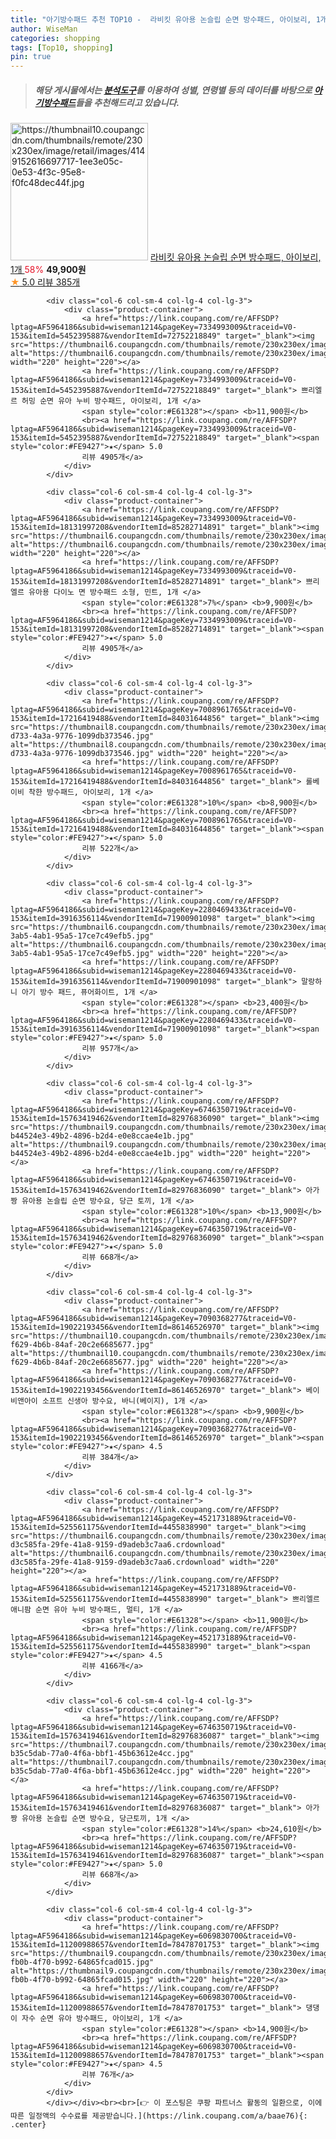 ```yaml
---
title: "아기방수패드 추천 TOP10 -  라비킷 유아용 논슬립 순면 방수패드, 아이보리, 1개 "
author: WiseMan
categories: shopping
tags: [Top10, shopping]
pin: true
---
```


> ##### 해당 게시물에서는 [**분석도구**](https://itemscout.io/)를 이용하여 **성별**, **연령별** 등의 데이터를 바탕으로 [**아기방수패드**](https://link.coupang.com/a/baae76)들을 추천해드리고 있습니다.
<div class="container"><div class="row">
            <div class="col-6 col-sm-4 col-lg-4 col-lg-3">
                <div class="product-container">
                    <a href="https://link.coupang.com/re/AFFSDP?lptag=AF5964186&subid=wiseman1214&pageKey=6870409810&traceid=V0-153&itemId=16433355164&vendorItemId=83624140822" target="_blank"><img src="https://thumbnail10.coupangcdn.com/thumbnails/remote/230x230ex/image/retail/images/4149152616697717-1ee3e05c-0e53-4f3c-95e8-f0fc48dec44f.jpg" alt="https://thumbnail10.coupangcdn.com/thumbnails/remote/230x230ex/image/retail/images/4149152616697717-1ee3e05c-0e53-4f3c-95e8-f0fc48dec44f.jpg" width="220" height="220"></a>
                    <a href="https://link.coupang.com/re/AFFSDP?lptag=AF5964186&subid=wiseman1214&pageKey=6870409810&traceid=V0-153&itemId=16433355164&vendorItemId=83624140822" target="_blank"> 라비킷 유아용 논슬립 순면 방수패드, 아이보리, 1개 </a>
                    <span style="color:#E61328">58%</span> <b>49,900원</b>
                    <br><a href="https://link.coupang.com/re/AFFSDP?lptag=AF5964186&subid=wiseman1214&pageKey=6870409810&traceid=V0-153&itemId=16433355164&vendorItemId=83624140822" target="_blank"><span style="color:#FE9427">★</span> 5.0
                    리뷰 385개</a>
                </div>
            </div>
            
            <div class="col-6 col-sm-4 col-lg-4 col-lg-3">
                <div class="product-container">
                    <a href="https://link.coupang.com/re/AFFSDP?lptag=AF5964186&subid=wiseman1214&pageKey=7334993009&traceid=V0-153&itemId=5452395887&vendorItemId=72752218849" target="_blank"><img src="https://thumbnail6.coupangcdn.com/thumbnails/remote/230x230ex/image/rs_quotation_api/gjfkurlw/ef8cd38a1dbd413b87ba48e5d43a2b17.jpg" alt="https://thumbnail6.coupangcdn.com/thumbnails/remote/230x230ex/image/rs_quotation_api/gjfkurlw/ef8cd38a1dbd413b87ba48e5d43a2b17.jpg" width="220" height="220"></a>
                    <a href="https://link.coupang.com/re/AFFSDP?lptag=AF5964186&subid=wiseman1214&pageKey=7334993009&traceid=V0-153&itemId=5452395887&vendorItemId=72752218849" target="_blank"> 쁘리엘르 허밍 순면 유아 누비 방수패드, 아이보리, 1개 </a>
                    <span style="color:#E61328"></span> <b>11,900원</b>
                    <br><a href="https://link.coupang.com/re/AFFSDP?lptag=AF5964186&subid=wiseman1214&pageKey=7334993009&traceid=V0-153&itemId=5452395887&vendorItemId=72752218849" target="_blank"><span style="color:#FE9427">★</span> 5.0
                    리뷰 4905개</a>
                </div>
            </div>
            
            <div class="col-6 col-sm-4 col-lg-4 col-lg-3">
                <div class="product-container">
                    <a href="https://link.coupang.com/re/AFFSDP?lptag=AF5964186&subid=wiseman1214&pageKey=7334993009&traceid=V0-153&itemId=18131997208&vendorItemId=85282714891" target="_blank"><img src="https://thumbnail6.coupangcdn.com/thumbnails/remote/230x230ex/image/rs_quotation_api/kdtouy2f/280aee8260bd4fe7bf878b281494c2be.jpg" alt="https://thumbnail6.coupangcdn.com/thumbnails/remote/230x230ex/image/rs_quotation_api/kdtouy2f/280aee8260bd4fe7bf878b281494c2be.jpg" width="220" height="220"></a>
                    <a href="https://link.coupang.com/re/AFFSDP?lptag=AF5964186&subid=wiseman1214&pageKey=7334993009&traceid=V0-153&itemId=18131997208&vendorItemId=85282714891" target="_blank"> 쁘리엘르 유아용 다이노 면 방수패드 소형, 민트, 1개 </a>
                    <span style="color:#E61328">7%</span> <b>9,900원</b>
                    <br><a href="https://link.coupang.com/re/AFFSDP?lptag=AF5964186&subid=wiseman1214&pageKey=7334993009&traceid=V0-153&itemId=18131997208&vendorItemId=85282714891" target="_blank"><span style="color:#FE9427">★</span> 5.0
                    리뷰 4905개</a>
                </div>
            </div>
            
            <div class="col-6 col-sm-4 col-lg-4 col-lg-3">
                <div class="product-container">
                    <a href="https://link.coupang.com/re/AFFSDP?lptag=AF5964186&subid=wiseman1214&pageKey=7008961765&traceid=V0-153&itemId=17216419488&vendorItemId=84031644856" target="_blank"><img src="https://thumbnail8.coupangcdn.com/thumbnails/remote/230x230ex/image/retail/images/2022/11/24/12/6/2288845b-d733-4a3a-9776-1099db373546.jpg" alt="https://thumbnail8.coupangcdn.com/thumbnails/remote/230x230ex/image/retail/images/2022/11/24/12/6/2288845b-d733-4a3a-9776-1099db373546.jpg" width="220" height="220"></a>
                    <a href="https://link.coupang.com/re/AFFSDP?lptag=AF5964186&subid=wiseman1214&pageKey=7008961765&traceid=V0-153&itemId=17216419488&vendorItemId=84031644856" target="_blank"> 롤베이비 착한 방수패드, 아이보리, 1개 </a>
                    <span style="color:#E61328">10%</span> <b>8,900원</b>
                    <br><a href="https://link.coupang.com/re/AFFSDP?lptag=AF5964186&subid=wiseman1214&pageKey=7008961765&traceid=V0-153&itemId=17216419488&vendorItemId=84031644856" target="_blank"><span style="color:#FE9427">★</span> 5.0
                    리뷰 522개</a>
                </div>
            </div>
            
            <div class="col-6 col-sm-4 col-lg-4 col-lg-3">
                <div class="product-container">
                    <a href="https://link.coupang.com/re/AFFSDP?lptag=AF5964186&subid=wiseman1214&pageKey=2280469433&traceid=V0-153&itemId=3916356114&vendorItemId=71900901098" target="_blank"><img src="https://thumbnail6.coupangcdn.com/thumbnails/remote/230x230ex/image/retail/images/2020/10/22/12/2/6c2f92f6-3ab5-4ab1-95a5-17ce7c49efb5.jpg" alt="https://thumbnail6.coupangcdn.com/thumbnails/remote/230x230ex/image/retail/images/2020/10/22/12/2/6c2f92f6-3ab5-4ab1-95a5-17ce7c49efb5.jpg" width="220" height="220"></a>
                    <a href="https://link.coupang.com/re/AFFSDP?lptag=AF5964186&subid=wiseman1214&pageKey=2280469433&traceid=V0-153&itemId=3916356114&vendorItemId=71900901098" target="_blank"> 말랑하니 아기 방수 패드, 퓨어화이트, 1개 </a>
                    <span style="color:#E61328"></span> <b>23,400원</b>
                    <br><a href="https://link.coupang.com/re/AFFSDP?lptag=AF5964186&subid=wiseman1214&pageKey=2280469433&traceid=V0-153&itemId=3916356114&vendorItemId=71900901098" target="_blank"><span style="color:#FE9427">★</span> 5.0
                    리뷰 957개</a>
                </div>
            </div>
            
            <div class="col-6 col-sm-4 col-lg-4 col-lg-3">
                <div class="product-container">
                    <a href="https://link.coupang.com/re/AFFSDP?lptag=AF5964186&subid=wiseman1214&pageKey=6746350719&traceid=V0-153&itemId=15763419462&vendorItemId=82976836090" target="_blank"><img src="https://thumbnail9.coupangcdn.com/thumbnails/remote/230x230ex/image/retail/images/5908379413057383-b44524e3-49b2-4896-b2d4-e0e8ccae4e1b.jpg" alt="https://thumbnail9.coupangcdn.com/thumbnails/remote/230x230ex/image/retail/images/5908379413057383-b44524e3-49b2-4896-b2d4-e0e8ccae4e1b.jpg" width="220" height="220"></a>
                    <a href="https://link.coupang.com/re/AFFSDP?lptag=AF5964186&subid=wiseman1214&pageKey=6746350719&traceid=V0-153&itemId=15763419462&vendorItemId=82976836090" target="_blank"> 아가짱 유아용 논슬립 순면 방수요, 당근 토끼, 1개 </a>
                    <span style="color:#E61328">10%</span> <b>13,900원</b>
                    <br><a href="https://link.coupang.com/re/AFFSDP?lptag=AF5964186&subid=wiseman1214&pageKey=6746350719&traceid=V0-153&itemId=15763419462&vendorItemId=82976836090" target="_blank"><span style="color:#FE9427">★</span> 5.0
                    리뷰 668개</a>
                </div>
            </div>
            
            <div class="col-6 col-sm-4 col-lg-4 col-lg-3">
                <div class="product-container">
                    <a href="https://link.coupang.com/re/AFFSDP?lptag=AF5964186&subid=wiseman1214&pageKey=7090368277&traceid=V0-153&itemId=19022193456&vendorItemId=86146526970" target="_blank"><img src="https://thumbnail10.coupangcdn.com/thumbnails/remote/230x230ex/image/retail/images/2023/06/01/11/8/7cf4677d-f629-4b6b-84af-20c2e6685677.jpg" alt="https://thumbnail10.coupangcdn.com/thumbnails/remote/230x230ex/image/retail/images/2023/06/01/11/8/7cf4677d-f629-4b6b-84af-20c2e6685677.jpg" width="220" height="220"></a>
                    <a href="https://link.coupang.com/re/AFFSDP?lptag=AF5964186&subid=wiseman1214&pageKey=7090368277&traceid=V0-153&itemId=19022193456&vendorItemId=86146526970" target="_blank"> 베이비앤아이 소프트 신생아 방수요, 바니(베이지), 1개 </a>
                    <span style="color:#E61328"></span> <b>9,900원</b>
                    <br><a href="https://link.coupang.com/re/AFFSDP?lptag=AF5964186&subid=wiseman1214&pageKey=7090368277&traceid=V0-153&itemId=19022193456&vendorItemId=86146526970" target="_blank"><span style="color:#FE9427">★</span> 4.5
                    리뷰 384개</a>
                </div>
            </div>
            
            <div class="col-6 col-sm-4 col-lg-4 col-lg-3">
                <div class="product-container">
                    <a href="https://link.coupang.com/re/AFFSDP?lptag=AF5964186&subid=wiseman1214&pageKey=4521731889&traceid=V0-153&itemId=525561175&vendorItemId=4455838990" target="_blank"><img src="https://thumbnail6.coupangcdn.com/thumbnails/remote/230x230ex/image/retail/images/5072517554057183-d3c585fa-29fe-41a8-9159-d9adeb3c7aa6.crdownload" alt="https://thumbnail6.coupangcdn.com/thumbnails/remote/230x230ex/image/retail/images/5072517554057183-d3c585fa-29fe-41a8-9159-d9adeb3c7aa6.crdownload" width="220" height="220"></a>
                    <a href="https://link.coupang.com/re/AFFSDP?lptag=AF5964186&subid=wiseman1214&pageKey=4521731889&traceid=V0-153&itemId=525561175&vendorItemId=4455838990" target="_blank"> 쁘리엘르 애니팜 순면 유아 누비 방수패드, 멀티, 1개 </a>
                    <span style="color:#E61328"></span> <b>11,900원</b>
                    <br><a href="https://link.coupang.com/re/AFFSDP?lptag=AF5964186&subid=wiseman1214&pageKey=4521731889&traceid=V0-153&itemId=525561175&vendorItemId=4455838990" target="_blank"><span style="color:#FE9427">★</span> 4.5
                    리뷰 4166개</a>
                </div>
            </div>
            
            <div class="col-6 col-sm-4 col-lg-4 col-lg-3">
                <div class="product-container">
                    <a href="https://link.coupang.com/re/AFFSDP?lptag=AF5964186&subid=wiseman1214&pageKey=6746350719&traceid=V0-153&itemId=15763419461&vendorItemId=82976836087" target="_blank"><img src="https://thumbnail7.coupangcdn.com/thumbnails/remote/230x230ex/image/retail/images/5908973803651633-b35c5dab-77a0-4f6a-bbf1-45b63612e4cc.jpg" alt="https://thumbnail7.coupangcdn.com/thumbnails/remote/230x230ex/image/retail/images/5908973803651633-b35c5dab-77a0-4f6a-bbf1-45b63612e4cc.jpg" width="220" height="220"></a>
                    <a href="https://link.coupang.com/re/AFFSDP?lptag=AF5964186&subid=wiseman1214&pageKey=6746350719&traceid=V0-153&itemId=15763419461&vendorItemId=82976836087" target="_blank"> 아가짱 유아용 논슬립 순면 방수요, 당근토끼, 1개 </a>
                    <span style="color:#E61328">14%</span> <b>24,610원</b>
                    <br><a href="https://link.coupang.com/re/AFFSDP?lptag=AF5964186&subid=wiseman1214&pageKey=6746350719&traceid=V0-153&itemId=15763419461&vendorItemId=82976836087" target="_blank"><span style="color:#FE9427">★</span> 5.0
                    리뷰 668개</a>
                </div>
            </div>
            
            <div class="col-6 col-sm-4 col-lg-4 col-lg-3">
                <div class="product-container">
                    <a href="https://link.coupang.com/re/AFFSDP?lptag=AF5964186&subid=wiseman1214&pageKey=6069830700&traceid=V0-153&itemId=11200988657&vendorItemId=78478701753" target="_blank"><img src="https://thumbnail9.coupangcdn.com/thumbnails/remote/230x230ex/image/retail/images/2021/09/06/13/0/9c240045-fb0b-4f70-b992-64865fcad015.jpg" alt="https://thumbnail9.coupangcdn.com/thumbnails/remote/230x230ex/image/retail/images/2021/09/06/13/0/9c240045-fb0b-4f70-b992-64865fcad015.jpg" width="220" height="220"></a>
                    <a href="https://link.coupang.com/re/AFFSDP?lptag=AF5964186&subid=wiseman1214&pageKey=6069830700&traceid=V0-153&itemId=11200988657&vendorItemId=78478701753" target="_blank"> 댕댕이 자수 순면 유아 방수패드, 아이보리, 1개 </a>
                    <span style="color:#E61328"></span> <b>14,900원</b>
                    <br><a href="https://link.coupang.com/re/AFFSDP?lptag=AF5964186&subid=wiseman1214&pageKey=6069830700&traceid=V0-153&itemId=11200988657&vendorItemId=78478701753" target="_blank"><span style="color:#FE9427">★</span> 4.5
                    리뷰 76개</a>
                </div>
            </div>
            </div></div><br><br>[👉 이 포스팅은 쿠팡 파트너스 활동의 일환으로, 이에 따른 일정액의 수수료를 제공받습니다.](https://link.coupang.com/a/baae76){: .center}